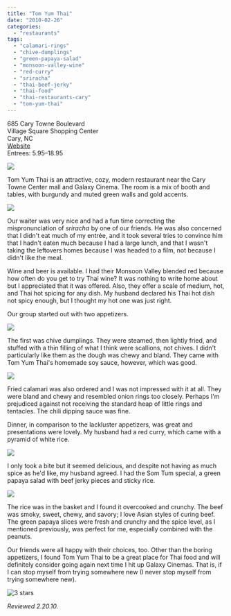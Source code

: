 ```yaml
---
title: "Tom Yum Thai"
date: "2010-02-26"
categories:
  - "restaurants"
tags:
  - "calamari-rings"
  - "chive-dumplings"
  - "green-papaya-salad"
  - "monsoon-valley-wine"
  - "red-curry"
  - "sriracha"
  - "thai-beef-jerky"
  - "thai-food"
  - "thai-restaurants-cary"
  - "tom-yum-thai"
---
```


685 Cary Towne Boulevard\
Village Square Shopping Center\
Cary, NC\
[Website](http://www.tomyumthaicary.com/)\
Entrees: $5.95–$18.95

![](http://www.thegourmez.com/gourmez/photos/tomyumthai6.jpg)

Tom Yum Thai is an attractive, cozy, modern restaurant near the Cary Towne Center mall and Galaxy Cinema. The room is a mix of booth and tables, with burgundy and muted green walls and gold accents.

![](http://www.thegourmez.com/gourmez/photos/tomyumthai1.jpg)

Our waiter was very nice and had a fun time correcting the mispronunciation of _sriracha_ by one of our friends. He was also concerned that I didn't eat much of my entrée, and it took several tries to convince him that I hadn't eaten much because I had a large lunch, and that I wasn't taking the leftovers homes because I was headed to a film, not because I didn't like the meal.

Wine and beer is available. I had their Monsoon Valley blended red because how often do you get to try Thai wine? It was nothing to write home about but I appreciated that it was offered. Also, they offer a scale of medium, hot, and Thai hot spicing for any dish. My husband declared his Thai hot dish not spicy enough, but I thought my hot one was just right.

Our group started out with two appetizers.

![](http://www.thegourmez.com/gourmez/photos/tomyumthai5.jpg)

The first was chive dumplings. They were steamed, then lightly fried, and stuffed with a thin filling of what I think were scallions, not chives. I didn't particularly like them as the dough was chewy and bland. They came with Tom Yum Thai's homemade soy sauce, however, which was good.

![](http://www.thegourmez.com/gourmez/photos/tomyumthai4.jpg)

Fried calamari was also ordered and I was not impressed with it at all. They were bland and chewy and resembled onion rings too closely. Perhaps I'm prejudiced against not receiving the standard heap of little rings and tentacles. The chili dipping sauce was fine.

Dinner, in comparison to the lackluster appetizers, was great and presentations were lovely. My husband had a red curry, which came with a pyramid of white rice.

![](http://www.thegourmez.com/gourmez/photos/tomyumthai3.jpg)

I only took a bite but it seemed delicious, and despite not having as much spice as he'd like, my husband agreed. I had the Som Tum special, a green papaya salad with beef jerky pieces and sticky rice.

![](http://www.thegourmez.com/gourmez/photos/tomyumthai2.jpg)

The rice was in the basket and I found it overcooked and crunchy. The beef was smoky, sweet, chewy, and savory; I love Asian styles of curing beef. The green papaya slices were fresh and crunchy and the spice level, as I mentioned previously, was perfect for me, especially combined with the peanuts.

Our friends were all happy with their choices, too. Other than the boring appetizers, I found Tom Yum Thai to be a great place for Thai food and will definitely consider going again next time I hit up Galaxy Cinemas. That is, if I can stop myself from trying somewhere new (I never stop myself from trying somewhere new).




<div class="caption">

![3 stars](http://s3.amazonaws.com/thegourmez-wpmedia/2009/02/rating_avocado1.gif "rating_avocado1")</div>


_Reviewed 2.20.10._
